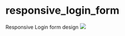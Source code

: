 # responsive_login_form
Responsive Login form design
<img src="https://user-images.githubusercontent.com/87890258/174497684-7e8fb374-91fb-42e3-a5e7-15836f34a4d9.png">
